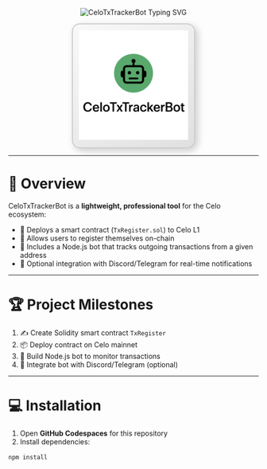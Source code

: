 <!-- Typing effect for project name -->
<p align="center">
  <img src="https://readme-typing-svg.herokuapp.com?font=Courier+Prime&weight=700&size=48&pause=800&color=32CD32&center=true&vCenter=true&width=600&lines=CeloTxTrackerBot" alt="CeloTxTrackerBot Typing SVG" />
</p>

<!-- Logo with shadow and rounded border -->
<p align="center">
  <span style="display: inline-block; border: 2px solid #ccc; padding: 12px; border-radius: 16px; background: linear-gradient(145deg, #f9f9f9, #e0e0e0); box-shadow: 5px 5px 15px rgba(0,0,0,0.2);">
    <img src="assets/logo.png" alt="CeloTxTrackerBot Logo" width="220"/>
  </span>
</p>

---

# 📖 Overview

CeloTxTrackerBot is a **lightweight, professional tool** for the Celo ecosystem:

- 🚀 Deploys a smart contract (`TxRegister.sol`) to Celo L1  
- 🔗 Allows users to register themselves on-chain  
- 🤖 Includes a Node.js bot that tracks outgoing transactions from a given address  
- 🔔 Optional integration with Discord/Telegram for real-time notifications  

---

# 🏆 Project Milestones

1. ✍️ Create Solidity smart contract `TxRegister`  
2. 📦 Deploy contract on Celo mainnet  
3. 🤖 Build Node.js bot to monitor transactions  
4. 🔔 Integrate bot with Discord/Telegram (optional)  

---

# 💻 Installation

1. Open **GitHub Codespaces** for this repository  
2. Install dependencies:

```bash
npm install
